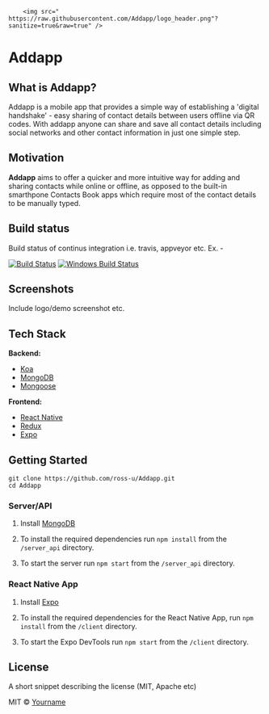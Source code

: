 
        <img src=" https://raw.githubusercontent.com/Addapp/logo_header.png"?sanitize=true&raw=true" />

# Addapp
## What is Addapp?
Addapp is a mobile app that provides a simple way of establishing a 'digital handshake' - easy sharing of contact details  between users offline via QR codes.
With addapp anyone can share and save all contact details including social networks and other contact information in just one simple step.

## Motivation
**Addapp** aims to offer a quicker and more intuitive way for adding and sharing contacts while online or offline, as opposed to the built-in smarthpone Contacts Book apps which require most of the contact details to be manually typed.

## Build status
Build status of continus integration i.e. travis, appveyor etc. Ex. - 

[![Build Status](https://travis-ci.org/akashnimare/foco.svg?branch=master)](https://travis-ci.org/akashnimare/foco)
[![Windows Build Status](https://ci.appveyor.com/api/projects/status/github/akashnimare/foco?branch=master&svg=true)](https://ci.appveyor.com/project/akashnimare/foco/branch/master)

## Screenshots
Include logo/demo screenshot etc.

## Tech Stack
<b>Backend:</b>
- [Koa](https://koajs.com/)
- [MongoDB](https://www.mongodb.com/)
- [Mongoose](https://mongoosejs.com/)

<b>Frontend:</b>
- [React Native](https://facebook.github.io/react-native/)
- [Redux](https://redux.js.org/)
- [Expo](https://expo.io/)

## Getting Started

```
git clone https://github.com/ross-u/Addapp.git
cd Addapp
```

### Server/API
1. Install [MongoDB](https://docs.mongodb.com/manual/administration/install-community/) 

2. To install the required dependencies run `npm install` from the `/server_api` directory.

3. To start the server run `npm start` from the `/server_api` directory.


### React Native App 
1. Install [Expo](https://expo.io/) 

2. To install the required dependencies for the React Native App, run `npm install` from the `/client` directory.

3. To start the Expo DevTools run `npm start` from the `/client` directory.

## License
A short snippet describing the license (MIT, Apache etc)

MIT © [Yourname]()
